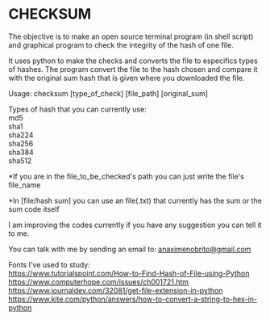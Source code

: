 # CHECKSUM

The objective is to make an open source terminal program (in shell script) and graphical program to check the integrity of the hash
of one file.

It uses python to make the checks and converts the file to especifics types of hashes. The program convert the file
to the hash chosen and compare it with the original sum hash that is given where you downloaded the file.


Usage:
  checksum [type_of_check] [file_path]  [original_sum]

Types of hash that you can currently use: <br>
  md5<br>
  sha1<br>
  sha224<br>
  sha256<br>
  sha384<br>
  sha512<br>

*If you are in the file_to_be_checked's path you can just write the file's file_name

*In [file/hash sum] you can use an file(.txt) that currently has the sum or the sum code itself

I am improving the codes currently if you have any suggestion you can tell it to me.

You can talk with me by sending an email to: anaximenobrito@gmail.com

Fonts I've used to study: <br>
  https://www.tutorialspoint.com/How-to-Find-Hash-of-File-using-Python <br>
  https://www.computerhope.com/issues/ch001721.htm <br>
  https://www.journaldev.com/32081/get-file-extension-in-python <br>
  https://www.kite.com/python/answers/how-to-convert-a-string-to-hex-in-python <br>
